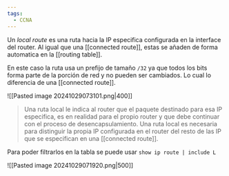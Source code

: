 ```yaml
---
tags:
  - CCNA
---
```

Un _local route_ es una ruta hacia la IP especifica configurada en la interface del router. Al igual que una [[connected route]], estas se añaden de forma automatica en la [[routing table]]. 

En este caso la ruta usa un prefijo de tamaño `/32` ya que todos los bits forma parte de la porción de red y no pueden ser cambiados. Lo cual lo diferencia de una [[connected route]]. 

![[Pasted image 20241029073101.png|400]]

>  Una ruta local le indica al router que el paquete destinado para esa IP especifica, es en realidad para el propio router y que debe continuar con el proceso de desencapsulamiento. Una ruta local es necesaria para distinguir la propia IP configurada en el router del resto de las IP que se especifican en una [[connected route]]. 

Para poder filtrarlos en la tabla se puede usar `show ip route | include L`

![[Pasted image 20241029071920.png|500]]

